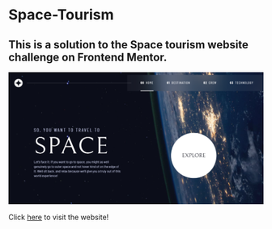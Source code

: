 # Space-Tourism

## This is a solution to the Space tourism website challenge on Frontend Mentor.

<img src="preview.png" alt="homepage preview" width="700">


Click <a href="https://fanciful-cocada-bee61f.netlify.app">here</a> to visit the website!

